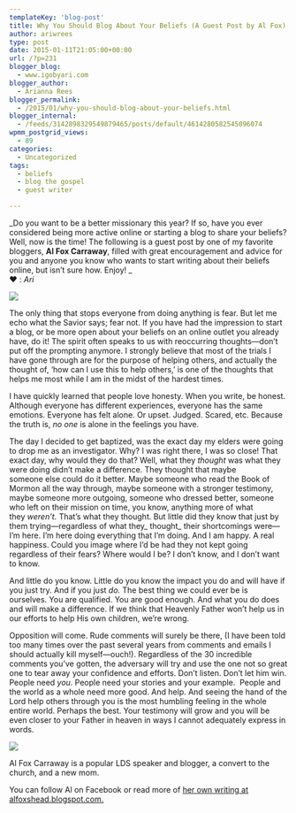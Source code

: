 ```yaml
---
templateKey: 'blog-post'
title: Why You Should Blog About Your Beliefs (A Guest Post by Al Fox)
author: ariwrees
type: post
date: 2015-01-11T21:05:00+00:00
url: /?p=231
blogger_blog:
  - www.igobyari.com
blogger_author:
  - Arianna Rees
blogger_permalink:
  - /2015/01/why-you-should-blog-about-your-beliefs.html
blogger_internal:
  - /feeds/3142898329549879465/posts/default/4614280582545096074
wpmm_postgrid_views:
  - 89
categories:
  - Uncategorized
tags:
  - beliefs
  - blog the gospel
  - guest writer

---
```

_Do you want to be a better missionary this year? If so, have you ever considered being more active online or starting a blog to share your beliefs? Well, now is the time! The following is a guest post by one of my favorite bloggers, **Al Fox Carraway**, filled with great encouragement and advice for you and anyone you know who wants to start writing about their beliefs online, but isn’t sure how. Enjoy! _  
❤ : _Ari_  

[![](https://www.igobyari.com/wp-content/uploads/2015/01/belief2Bpost.jpg)](https://www.igobyari.com/wp-content/uploads/2015/01/belief2Bpost.jpg)

  
The only thing that stops everyone from doing anything is fear. But let me echo what the Savior says; fear not. If you have had the impression to start a blog, or be more open about your beliefs on an online outlet you already have, do it! The spirit often speaks to us with reoccurring thoughts—don’t put off the prompting anymore. I strongly believe that most of the trials I have gone through are for the purpose of helping others, and actually the thought of, ‘how can I use this to help others,’ is one of the thoughts that helps me most while I am in the midst of the hardest times.  
  

I have quickly learned that people love honesty. When you write, be honest. Although everyone has different experiences, everyone has the same emotions. Everyone has felt alone. Or upset. Judged. Scared, etc. Because the truth is, _no one_ is alone in the feelings you have.  
  

The day I decided to get baptized, was the exact day my elders were going to drop me as an investigator. Why? I was right there, I was so close! That exact day, why would they do that? Well, what they _thought_ was what they were doing didn’t make a difference. They thought that maybe someone else could do it better. Maybe someone who read the Book of Mormon all the way through, maybe someone with a stronger testimony, maybe someone more outgoing, someone who dressed better, someone who left on their mission on time, you know, anything more of what they _weren’t._ That’s what they thought. But little did they know that just by them trying—regardless of what they_ thought_ their shortcomings were—I’m here. I’m here doing everything that I’m doing. And I am happy. A real happiness. Could you image where I’d be had they not kept going regardless of their fears? Where would I be? I don’t know, and I don’t want to know.  
  

And little do you know. Little do you know the impact you do and will have if you just try. And if you just _do._ The best thing we could ever be is ourselves. You are qualified. You are good enough. And what you do does and will make a difference. If we think that Heavenly Father won’t help us in our efforts to help His own children, we’re wrong.  
  

Opposition will come. Rude comments will surely be there, (I have been told too many times over the past several years from comments and emails I should actually kill myself—ouch!). Regardless of the 30 incredible comments you’ve gotten, the adversary will try and use the one not so great one to tear away your confidence and efforts. Don’t listen. Don’t let him win. People need _you._ People need your stories and your example.  People and the world as a whole need more good. And help. And seeing the hand of the Lord help others through you is the most humbling feeling in the whole entire world. Perhaps the best. Your testimony will grow and you will be even closer to your Father in heaven in ways I cannot adequately express in words.  
  

[![](https://www.igobyari.com/wp-content/uploads/2015/01/about2Bal.png)](https://www.igobyari.com/wp-content/uploads/2015/01/about2Bal.png)

Al Fox Carraway is a popular LDS speaker and blogger, a convert to the church, and a new mom.  

You can follow Al on Facebook or read more of [her own writing at alfoxshead.blogspot.com.](http://alfoxshead.blogspot.com/)